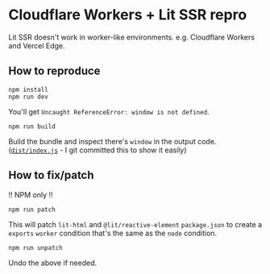 # Cloudflare Workers + Lit SSR repro

Lit SSR doesn't work in worker-like environments. e.g. Cloudflare Workers and Vercel Edge.

## How to reproduce

```
npm install
npm run dev
```

You'll get `Uncaught ReferenceError: window is not defined`.

```
npm run build
```

Build the bundle and inspect there's `window` in the output code. ([`dist/index.js`](./dist/index.js) - I git committed this to show it easily)

## How to fix/patch

!! NPM only !!

```
npm run patch
```

This will patch `lit-html` and `@lit/reactive-element` `package.json` to create a `exports` `worker` condition that's the same as the `node` condition.

```
npm run unpatch
```

Undo the above if needed.
